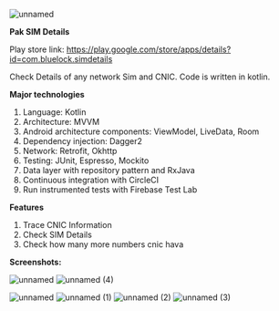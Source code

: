 
![unnamed](https://github.com/thezayin/pak-sim-data/assets/140496836/ad02d959-64a9-4680-9dc4-3083e0b1972d)

**Pak SIM Details**

Play store link: https://play.google.com/store/apps/details?id=com.bluelock.simdetails

Check Details of any network Sim and CNIC. Code is written in kotlin.

**Major technologies**

1. Language: Kotlin
2. Architecture: MVVM
3. Android architecture components: ViewModel, LiveData, Room
4. Dependency injection: Dagger2
5. Network: Retrofit, Okhttp
6. Testing: JUnit, Espresso, Mockito
7. Data layer with repository pattern and RxJava
8. Continuous integration with CircleCI
9. Run instrumented tests with Firebase Test Lab

**Features**

1. Trace CNIC Information
2. Check SIM Details
3. Check how many more numbers cnic hava
   
**Screenshots:**


![unnamed](https://github.com/thezayin/pak-sim-data/assets/140496836/26479430-44eb-4fc1-bb21-e824f6cf8008)
![unnamed (4)](https://github.com/thezayin/pak-sim-data/assets/140496836/085ba994-cfb1-4473-a0e1-2673358743db)


![unnamed](https://github.com/thezayin/pak-sim-data/assets/140496836/aa39186c-d2a3-4988-a854-c80c3e1c96d2)
![unnamed (1)](https://github.com/thezayin/pak-sim-data/assets/140496836/65bcc7d3-e619-400b-94a5-5a6859d9585f)
![unnamed (2)](https://github.com/thezayin/pak-sim-data/assets/140496836/85e02f3b-2d95-4f96-92ec-f59dceaf91d5)
![unnamed (3)](https://github.com/thezayin/pak-sim-data/assets/140496836/0982ab86-45e2-4d9a-80c1-dd496c5e6ce1)


